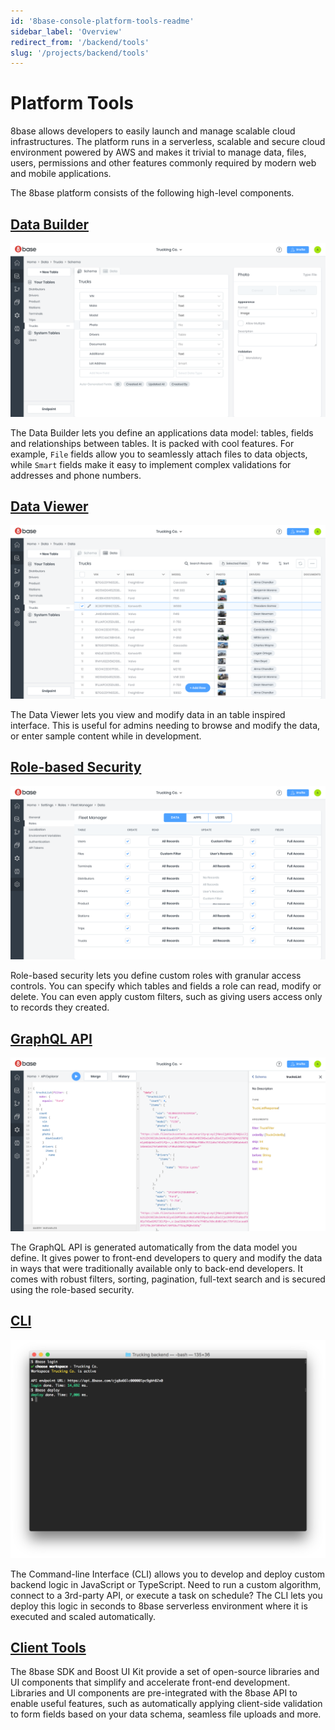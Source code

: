 ```yaml
---
id: '8base-console-platform-tools-readme'
sidebar_label: 'Overview'
redirect_from: '/backend/tools'
slug: '/projects/backend/tools'
---
```


# Platform Tools

8base allows developers to easily launch and manage scalable cloud infrastructures. The platform runs in a serverless, scalable and secure cloud environment powered by AWS and makes it trivial to manage data, files, users, permissions and other features commonly required by modern web and mobile applications.

The 8base platform consists of the following high-level components.

## [Data Builder](./platform-tools/data-builder)

![8Base Data Builder](./images/44df042-fireshot_capture_004_-_8base_-_app.8base.com.png)

The Data Builder lets you define an applications data model: tables, fields and relationships between tables. It is packed with cool features. For example, `File` fields allow you to seamlessly attach files to data objects, while `Smart` fields make it easy to implement complex validations for addresses and phone numbers.

## [Data Viewer](./platform-tools/data-viewer)

![8base Data Viewer](./images/e47095d-fireshot_capture_008_-_8base_-_app.8base.com.png)

The Data Viewer lets you view and modify data in an table inspired interface. This is useful for admins needing to browse and modify the data, or enter sample content while in development.

## [Role-based Security](./authentication)

![Role-based security manager](./images/2b505e4-fireshot_capture_010_-_8base_-_app.8base.com.png)

Role-based security lets you define custom roles with granular access controls. You can specify which tables and fields a role can read, modify or delete. You can even apply custom filters, such as giving users access only to records they created.

## [GraphQL API](./graphql-api)

![8base GraphQL Explorer](./images/51fbda9-fireshot_capture_009_-_8base_-_app.8base.com.png)

The GraphQL API is generated automatically from the data model you define. It gives power to front-end developers to query and modify the data in ways that were traditionally available only to back-end developers. It comes with robust filters, sorting, pagination, full-text search and is secured using the role-based security.

## [CLI](../development-tools/cli)

![8base CLI](./images/c890144-screenshot_2019-05-12_09.23.51.png)

The Command-line Interface \(CLI\) allows you to develop and deploy custom backend logic in JavaScript or TypeScript. Need to run a custom algorithm, connect to a 3rd-party API, or execute a task on schedule? The CLI lets you deploy this logic in seconds to 8base serverless environment where it is executed and scaled automatically.

## [Client Tools](../development-tools/sdk)

The 8base SDK and Boost UI Kit provide a set of open-source libraries and UI components that simplify and accelerate front-end development. Libraries and UI components are pre-integrated with the 8base API to enable useful features, such as automatically applying client-side validation to form fields based on your data schema, seamless file uploads and more.
